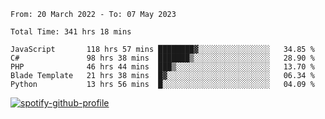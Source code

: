 <!--START_SECTION:waka-->

```text
From: 20 March 2022 - To: 07 May 2023

Total Time: 341 hrs 18 mins

JavaScript       118 hrs 57 mins ████████▓░░░░░░░░░░░░░░░░   34.85 %
C#               98 hrs 38 mins  ███████▒░░░░░░░░░░░░░░░░░   28.90 %
PHP              46 hrs 44 mins  ███▒░░░░░░░░░░░░░░░░░░░░░   13.70 %
Blade Template   21 hrs 38 mins  █▓░░░░░░░░░░░░░░░░░░░░░░░   06.34 %
Python           13 hrs 56 mins  █░░░░░░░░░░░░░░░░░░░░░░░░   04.09 %
```

<!--END_SECTION:waka-->
[![spotify-github-profile](https://spotify-github-profile.vercel.app/api/view?uid=c00zprrvy9xiloa9qnco3hmng&cover_image=true&theme=novatorem&show_offline=false&background_color=121212&bar_color=53b14f&bar_color_cover=false)](https://spotify-github-profile.vercel.app/api/view?uid=c00zprrvy9xiloa9qnco3hmng&redirect=true)
